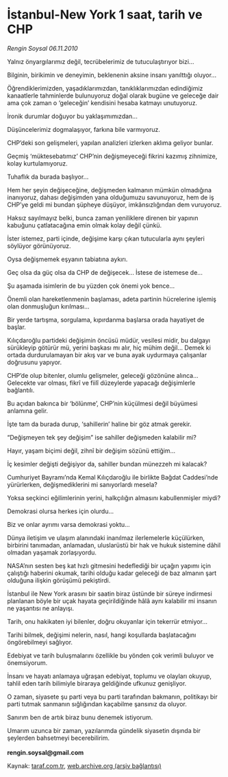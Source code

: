 # İstanbul-New York 1 saat, tarih ve CHP 

*Rengin Soysal 06.11.2010*

<div class="yazi"><p>Yalnız önyargılarımız değil, tecrübelerimiz de tutuculaştırıyor bizi...</p>
<p>Bilginin, birikimin ve deneyimin, beklenenin aksine insanı yanılttığı oluyor...</p>
<p>Öğrendiklerimizden, yaşadıklarımızdan, tanıklıklarımızdan edindiğimiz kanaatlerle tahminlerde bulunuyoruz doğal olarak bugüne ve geleceğe dair ama çok zaman o ‘geleceğin’ kendisini hesaba katmayı unutuyoruz.</p>
<p>İronik durumlar doğuyor bu yaklaşımımızdan... </p>
<p>Düşüncelerimiz dogmalaşıyor, farkına bile varmıyoruz.</p>
<p>CHP’deki son gelişmeleri, yapılan analizleri izlerken aklıma geliyor bunlar.</p>
<p>Geçmiş ‘müktesebatımız’ CHP’nin değişmeyeceği fikrini kazımış zihnimize, kolay kurtulamıyoruz.</p>
<p>Tuhaflık da burada başlıyor...</p>
<p>Hem her şeyin değişeceğine, değişmeden kalmanın mümkün olmadığına inanıyoruz, dahası değişimden yana olduğumuzu savunuyoruz, hem de iş CHP’ye geldi mi bundan şüpheye düşüyor, imkânsızlığından dem vuruyoruz.</p>
<p>Haksız sayılmayız belki, bunca zaman yeniliklere direnen bir yapının kabuğunu çatlatacağına emin olmak kolay değil çünkü. </p>
<p>İster istemez, parti içinde, değişime karşı çıkan tutucularla aynı şeyleri söylüyor görünüyoruz.</p>
<p>Oysa değişmemek eşyanın tabiatına aykırı.</p>
<p>Geç olsa da güç olsa da CHP de değişecek... İstese de istemese de...</p>
<p>Şu aşamada isimlerin de bu yüzden çok önemi yok bence...</p>
<p>Önemli olan hareketlenmenin başlaması, adeta partinin hücrelerine işlemiş olan donmuşluğun kırılması...</p>
<p>Bir yerde tartışma, sorgulama, kıpırdanma başlarsa orada hayatiyet de başlar.</p>
<p>Kılıçdaroğlu partideki değişimin öncüsü müdür, vesilesi midir, bu dalgayı sürükleyip götürür mü, yerini başkası mı alır, hiç mühim değil... Demek ki ortada durdurulamayan bir akış var ve buna ayak uydurmaya çalışanlar doğrusunu yapıyor.</p>
<p>CHP’de olup bitenler, olumlu gelişmeler, geleceği gözönüne alınca... Gelecekte var olması, fikrî ve fiilî düzeylerde yapacağı değişimlerle bağlantılı.</p>
<p>Bu açıdan bakınca bir ‘bölünme’, CHP’nin küçülmesi değil büyümesi anlamına gelir.</p>
<p>İşte tam da burada durup, ‘sahillerin’ haline bir göz atmak gerekir.</p>
<p>“Değişmeyen tek şey değişim” ise sahiller değişmeden kalabilir mi?</p>
<p>Hayır, yaşam biçimi değil, zihnî bir değişim sözünü ettiğim...</p>
<p>İç kesimler değişti değişiyor da, sahiller bundan münezzeh mi kalacak?</p>
<p>Cumhuriyet Bayramı’nda Kemal Kılıçdaroğlu ile birlikte Bağdat Caddesi’nde yürürlerken, değişmediklerini mi sanıyorlardı mesela?</p>
<p>Yoksa seçkinci eğilimlerinin yerini, halkçılığın almasını kabullenmişler miydi?</p>
<p>Demokrasi olursa herkes için olurdu... </p>
<p>Biz ve onlar ayrımı varsa demokrasi yoktu...</p>
<p>Dünya iletişim ve ulaşım alanındaki inanılmaz ilerlemelerle küçülürken, birbirini tanımadan, anlamadan, uluslarüstü bir hak ve hukuk sistemine dâhil olmadan yaşamak zorlaşıyordu.</p>
<p>NASA’nın sesten beş kat hızlı gitmesini hedeflediği bir uçağın yapımı için çalıştığı haberini okumak, tarihi olduğu kadar geleceği de baz almanın şart olduğuna ilişkin görüşümü pekiştirdi.</p>
<p>İstanbul ile New York arasını bir saatin biraz üstünde bir süreye indirmesi planlanan böyle bir uçak hayata geçirildiğinde hâlâ aynı kalabilir mi insanın ne yaşantısı ne anlayışı.</p>
<p>Tarih, onu hakikaten iyi bilenler, doğru okuyanlar için tekerrür etmiyor...</p>
<p>Tarihi bilmek, değişimi nelerin, nasıl, hangi koşullarda başlatacağını öngörebilmeyi sağlıyor.</p>
<p>Edebiyat ve tarih buluşmalarını özellikle bu yönden çok verimli buluyor ve önemsiyorum.</p>
<p>İnsanı ve hayatı anlamaya uğraşan edebiyat, toplumu ve olayları okuyup, tahlil eden tarih bilimiyle biraraya geldiğinde ufkunuz genişliyor.</p>
<p>O zaman, siyasete şu parti veya bu parti tarafından bakmanın, politikayı bir parti tutmak sanmanın sığlığından kaçabilme şansınız da oluyor.</p>
<p>Sanırım ben de artık biraz bunu denemek istiyorum.</p>
<p>Umarım uzunca bir zaman, yazılarımda gündelik siyasetin dışında bir şeylerden bahsetmeyi becerebilirim.<br/><br/><b>rengin.soysal@gmail.com</b></p></div>

Kaynak: [taraf.com.tr](http://www.taraf.com.tr:80/rengin-soysal/makale-istanbul-new-york-1-saat-tarih-ve-chp.htm), [web.archive.org (arşiv bağlantısı)](http://web.archive.org/web/20101121002655/http://www.taraf.com.tr:80/rengin-soysal/makale-istanbul-new-york-1-saat-tarih-ve-chp.htm)
